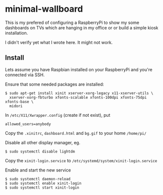 # minimal-wallboard

This is my prefered of configuring a RaspberryPi to show my some dashboards on
TVs which are hanging in my office or or build a simple kiosk installation.

I didn't verify yet what I wrote here. It might not work.

## Install

Lets assume you have Raspbian installed on your RaspberryPi and you're
connected via SSH.

Ensure that some needed packages are installed:
```
$ sudo apt-get install xinit xserver-xorg-legacy x11-xserver-utils \
  xserver-xorg-fbturbo xfonts-scalable xfonts-100dpi xfonts-75dpi xfonts-base \
  midori  
```

In `/etc/X11/Xwrapper.config` (create if not exist), put
```
allowed_users=anybody
```

Copy the `.xinitrc`, `dashboard.html` and `bg.gif` to your home `/home/pi/`

Disable all other display manager, eg.
```
$ sudo systemctl disable lightdm
```

Copy the `xinit-login.service` to `/etc/systemd/system/xinit-login.service`

Enable and start the new service
```
$ sudo systemctl daemon-reload
$ sudo systemctl enable xinit-login
$ sudo systemctl start xinit-login
```
